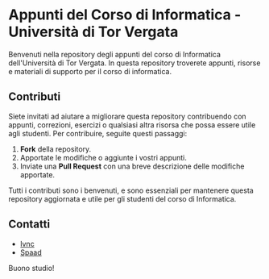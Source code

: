 # Appunti del Corso di Informatica - Università di Tor Vergata

Benvenuti nella repository degli appunti del corso di Informatica dell'Università di Tor Vergata. In questa repository troverete appunti, risorse e materiali di supporto per il corso di informatica.

## Contributi

Siete invitati ad aiutare a migliorare questa repository contribuendo con appunti, correzioni, esercizi o qualsiasi altra risorsa che possa essere utile agli studenti. Per contribuire, seguite questi passaggi:

1. **Fork** della repository.
2. Apportate le modifiche o aggiunte i vostri appunti.
3. Inviate una **Pull Request** con una breve descrizione delle modifiche apportate.

Tutti i contributi sono i benvenuti, e sono essenziali per mantenere questa repository aggiornata e utile per gli studenti del corso di Informatica.

## Contatti

- [lvnc](https://t.me/Levvonci)
- [Spaad](https://t.me/Spaad)

Buono studio!
